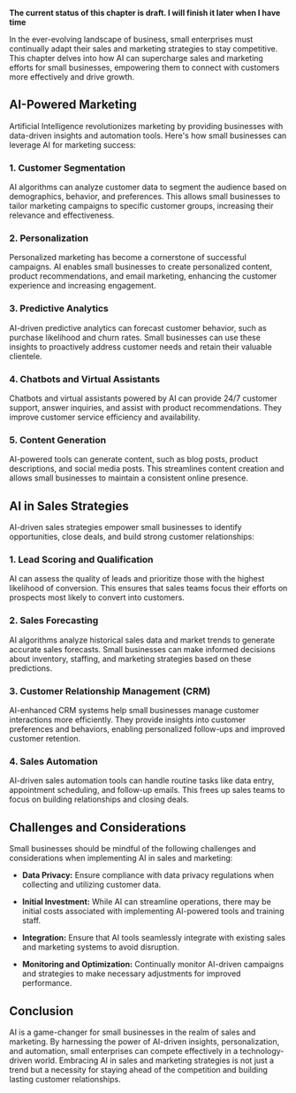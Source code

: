 **The current status of this chapter is draft. I will finish it later when I have time**

In the ever-evolving landscape of business, small enterprises must continually adapt their sales and marketing strategies to stay competitive. This chapter delves into how AI can supercharge sales and marketing efforts for small businesses, empowering them to connect with customers more effectively and drive growth.

**AI-Powered Marketing**
------------------------

Artificial Intelligence revolutionizes marketing by providing businesses with data-driven insights and automation tools. Here's how small businesses can leverage AI for marketing success:

### **1. Customer Segmentation**

AI algorithms can analyze customer data to segment the audience based on demographics, behavior, and preferences. This allows small businesses to tailor marketing campaigns to specific customer groups, increasing their relevance and effectiveness.

### **2. Personalization**

Personalized marketing has become a cornerstone of successful campaigns. AI enables small businesses to create personalized content, product recommendations, and email marketing, enhancing the customer experience and increasing engagement.

### **3. Predictive Analytics**

AI-driven predictive analytics can forecast customer behavior, such as purchase likelihood and churn rates. Small businesses can use these insights to proactively address customer needs and retain their valuable clientele.

### **4. Chatbots and Virtual Assistants**

Chatbots and virtual assistants powered by AI can provide 24/7 customer support, answer inquiries, and assist with product recommendations. They improve customer service efficiency and availability.

### **5. Content Generation**

AI-powered tools can generate content, such as blog posts, product descriptions, and social media posts. This streamlines content creation and allows small businesses to maintain a consistent online presence.

**AI in Sales Strategies**
--------------------------

AI-driven sales strategies empower small businesses to identify opportunities, close deals, and build strong customer relationships:

### **1. Lead Scoring and Qualification**

AI can assess the quality of leads and prioritize those with the highest likelihood of conversion. This ensures that sales teams focus their efforts on prospects most likely to convert into customers.

### **2. Sales Forecasting**

AI algorithms analyze historical sales data and market trends to generate accurate sales forecasts. Small businesses can make informed decisions about inventory, staffing, and marketing strategies based on these predictions.

### **3. Customer Relationship Management (CRM)**

AI-enhanced CRM systems help small businesses manage customer interactions more efficiently. They provide insights into customer preferences and behaviors, enabling personalized follow-ups and improved customer retention.

### **4. Sales Automation**

AI-driven sales automation tools can handle routine tasks like data entry, appointment scheduling, and follow-up emails. This frees up sales teams to focus on building relationships and closing deals.

**Challenges and Considerations**
---------------------------------

Small businesses should be mindful of the following challenges and considerations when implementing AI in sales and marketing:

* **Data Privacy:** Ensure compliance with data privacy regulations when collecting and utilizing customer data.

* **Initial Investment:** While AI can streamline operations, there may be initial costs associated with implementing AI-powered tools and training staff.

* **Integration:** Ensure that AI tools seamlessly integrate with existing sales and marketing systems to avoid disruption.

* **Monitoring and Optimization:** Continually monitor AI-driven campaigns and strategies to make necessary adjustments for improved performance.

**Conclusion**
--------------

AI is a game-changer for small businesses in the realm of sales and marketing. By harnessing the power of AI-driven insights, personalization, and automation, small enterprises can compete effectively in a technology-driven world. Embracing AI in sales and marketing strategies is not just a trend but a necessity for staying ahead of the competition and building lasting customer relationships.
